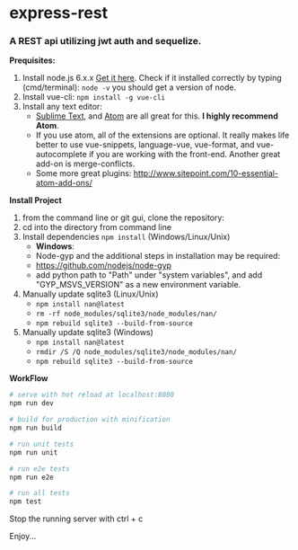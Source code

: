 # express-rest
### A REST api utilizing  jwt auth and sequelize.
**Prequisites:**

1.  Install node.js 6.x.x [Get it here](https://nodejs.org/en/). Check if it installed correctly by typing (cmd/terminal): `node -v` you should get a version of node.
2.  Install vue-cli: `npm install -g vue-cli`
3.  Install any text editor:
    * [Sublime Text](http://www.sitepoint.com/essential-sublime-text-javascript-plugins/), and [Atom](https://atom.io/) are all great for this. **I highly recommend Atom**.
    * If you use atom, all of the extensions are optional. It really makes life better to use vue-snippets, language-vue, vue-format, and vue-autocomplete if you are working with the front-end. Another great add-on is merge-conflicts.
    * Some more great plugins: http://www.sitepoint.com/10-essential-atom-add-ons/

**Install Project**

1.  from the command line or git gui, clone the repository:
2.  cd into the directory from command line
3.  Install dependencies `npm install` (Windows/Linux/Unix)
    * **Windows**:
    * Node-gyp and the additional steps in installation may be required:
    * https://github.com/nodejs/node-gyp
    * add python path to "Path" under "system variables", and add "GYP_MSVS_VERSION" as a new environment variable.
4.  Manually update sqlite3 (Linux/Unix)
    * `npm install nan@latest`
    * `rm -rf node_modules/sqlite3/node_modules/nan/`
    * `npm rebuild sqlite3 --build-from-source`
4. Manually update sqlite3 (Windows)
   * `npm install nan@latest`
   * `rmdir /S /Q node_modules/sqlite3/node_modules/nan/`
   * `npm rebuild sqlite3 --build-from-source`

**WorkFlow**

``` bash
# serve with hot reload at localhost:8080
npm run dev

# build for production with minification
npm run build

# run unit tests
npm run unit

# run e2e tests
npm run e2e

# run all tests
npm test
```

Stop the running server with ctrl + c

Enjoy...
